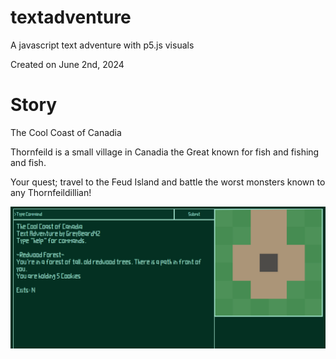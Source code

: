 # textadventure
A javascript text adventure with p5.js visuals

Created on June 2nd, 2024

# Story

The Cool Coast of Canadia

Thornfeild is a small village in Canadia the Great known for fish and fishing and fish.

Your quest; travel to the Feud Island and battle the worst monsters known to any Thornfeildillian!


![preview.png](preview.png)
